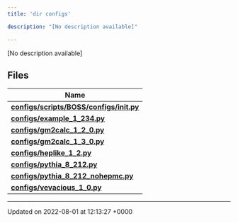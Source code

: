 ```yaml
---
title: 'dir configs'

description: "[No description available]"

---
```







[No description available]

## Files

| Name           |
| -------------- |
| **[configs/scripts/BOSS/configs/__init__.py](/documentation/code/files/scripts_2boss_2configs_2____init_____8py/#file-scripts/boss/configs/--init--.py)**  |
| **[configs/example_1_234.py](/documentation/code/files/example__1__234_8py/#file-example-1-234.py)**  |
| **[configs/gm2calc_1_2_0.py](/documentation/code/files/gm2calc__1__2__0_8py/#file-gm2calc-1-2-0.py)**  |
| **[configs/gm2calc_1_3_0.py](/documentation/code/files/gm2calc__1__3__0_8py/#file-gm2calc-1-3-0.py)**  |
| **[configs/heplike_1_2.py](/documentation/code/files/heplike__1__2_8py/#file-heplike-1-2.py)**  |
| **[configs/pythia_8_212.py](/documentation/code/files/pythia__8__212_8py/#file-pythia-8-212.py)**  |
| **[configs/pythia_8_212_nohepmc.py](/documentation/code/files/pythia__8__212__nohepmc_8py/#file-pythia-8-212-nohepmc.py)**  |
| **[configs/vevacious_1_0.py](/documentation/code/files/vevacious__1__0_8py/#file-vevacious-1-0.py)**  |






-------------------------------

Updated on 2022-08-01 at 12:13:27 +0000
